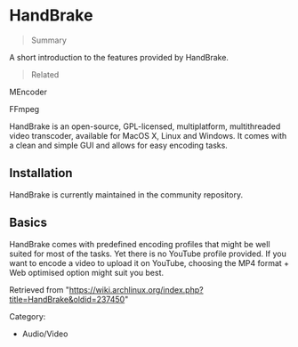 HandBrake
=========

> Summary

A short introduction to the features provided by HandBrake.

> Related

MEncoder

FFmpeg

HandBrake is an open-source, GPL-licensed, multiplatform, multithreaded
video transcoder, available for MacOS X, Linux and Windows. It comes
with a clean and simple GUI and allows for easy encoding tasks.

Installation
------------

HandBrake is currently maintained in the community repository.

Basics
------

HandBrake comes with predefined encoding profiles that might be well
suited for most of the tasks. Yet there is no YouTube profile provided.
If you want to encode a video to upload it on YouTube, choosing the MP4
format + Web optimised option might suit you best.

Retrieved from
"https://wiki.archlinux.org/index.php?title=HandBrake&oldid=237450"

Category:

-   Audio/Video
